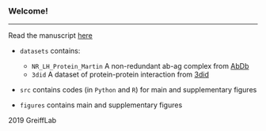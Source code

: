 ### Welcome!
***

Read the manuscript [here](https://www.biorxiv.org/content/10.1101/759498v2)

* ```datasets``` contains:
	* ```NR_LH_Protein_Martin``` A non-redundant ab-ag complex from [AbDb](www.bioinf.org.uk/abs/abdb/) 
	* ```3did``` A dataset of protein-protein interaction from [3did](https://3did.irbbarcelona.org/)

* ```src``` contains codes (in ```Python``` and ```R```) for main and supplementary figures
* ```figures``` contains main and supplementary figures

2019 GreiffLab


